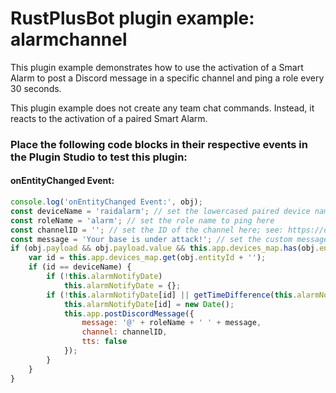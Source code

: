 # **RustPlusBot** plugin example: alarmchannel

This plugin example demonstrates how to use the activation of a Smart Alarm to post a Discord message in a specific channel and ping a role every 30 seconds.

This plugin example does not create any team chat commands. Instead, it reacts to the activation of a paired Smart Alarm.

### Place the following code blocks in their respective events in the Plugin Studio to test this plugin:

#### onEntityChanged Event:

```js
console.log('onEntityChanged Event:', obj);
const deviceName = 'raidalarm'; // set the lowercased paired device name here
const roleName = 'alarm'; // set the role name to ping here
const channelID = ''; // set the ID of the channel here; see: https://docs.statbot.net/docs/faq/general/how-find-id/
const message = 'Your base is under attack!'; // set the custom message to post to Discord
if (obj.payload && obj.payload.value && this.app.devices_map.has(obj.entityId + '')) {
    var id = this.app.devices_map.get(obj.entityId + '');
    if (id == deviceName) {
        if (!this.alarmNotifyDate)
            this.alarmNotifyDate = {};
        if (!this.alarmNotifyDate[id] || getTimeDifference(this.alarmNotifyDate[id]) > 30) {
            this.alarmNotifyDate[id] = new Date();
            this.app.postDiscordMessage({
                message: '@' + roleName + ' ' + message,
                channel: channelID,
                tts: false
            });
        }
    }
}
```
